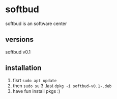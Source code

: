 # softbud

softbud is an software center

## versions

softbud v0.1

## installation

1. fisrt `sudo apt update`
2. then `sudo su`
3 .last `dpkg -i softbud-v0.1-.deb`
4. have fun install pkgs :)
